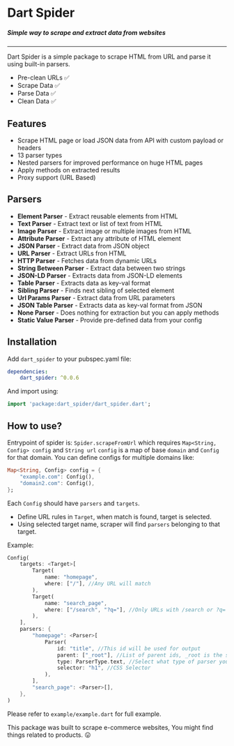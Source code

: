 # Dart Spider
##### Simple way to scrape and extract data from websites
---
Dart Spider is a simple package to scrape HTML from URL and parse it using built-in parsers.
- Pre-clean URLs ✅
- Scrape Data ✅
- Parse Data ✅
- Clean Data ✅

## Features
- Scrape HTML page or load JSON data from API with custom payload or headers
- 13 parser types
- Nested parsers for improved performance on huge HTML pages
- Apply methods on extracted results
- Proxy support (URL Based)

## Parsers
- **Element Parser** - Extract reusable elements from HTML
- **Text Parser** - Extract text or list of text from HTML
- **Image Parser** - Extract image or multiple images from HTML
- **Attribute Parser** - Extract any attribute of HTML element
- **JSON Parser** - Extract data from JSON object
- **URL Parser** - Extract URLs fron HTML
- **HTTP Parser** - Fetches data from dynamic URLs
- **String Between Parser** - Extract data between two strings
- **JSON-LD Parser** - Extracts data from JSON-LD elements
- **Table Parser** - Extracts data as key-val format
- **Sibling Parser** - Finds next sibling of selected element
- **Url Params Parser** - Extract data from URL parameters
- **JSON Table Parser** - Extracts data as key-val format from JSON
- **None Parser** - Does nothing for extraction but you can apply methods
- **Static Value Parser** - Provide pre-defined data from your config

## Installation
Add `dart_spider` to your pubspec.yaml file:
```yaml
dependencies:
    dart_spider: ^0.0.6
```
And import using:
```dart
import 'package:dart_spider/dart_spider.dart';
```

## How to use?
Entrypoint of spider is: `Spider.scrapeFromUrl` which requires `Map<String, Config> config` and `String url`
`config` is a map of base `domain` and `Config` for that domain.
You can define configs for multiple domains like:
```dart
Map<String, Config> config = {
    "example.com": Config(),
    "domain2.com": Config(),
};
```

Each `Config` should have `parsers` and `targets`.
- Define URL rules in `Target`, when match is found, target is selected.
- Using selected target name, scraper will find `parsers` belonging to that target.

Example:
```dart
Config(
    targets: <Target>[
        Target(
            name: "homepage",
            where: ["/"], //Any URL will match
        ),
        Target(
            name: "search_page",
            where: ["/search", "?q="], //Only URLs with /search or ?q= will match
        ),
    ],
    parsers: {
        "homepage": <Parser>[
            Parser(
                id: "title", //This id will be used for output
                parent: ["_root"], //List of parent ids, _root is the starting point
                type: ParserType.text, //Select what type of parser you want
                selector: "h1", //CSS Selector
            ),
        ],
        "search_page": <Parser>[],
    },
)
```
Please refer to `example/example.dart` for full example.

This package was built to scrape e-commerce websites, You might find things related to products. 😛